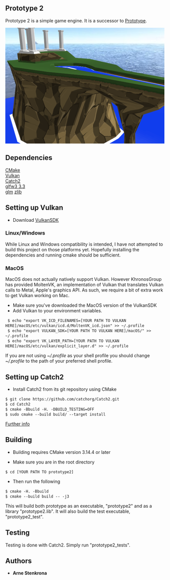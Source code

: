 ## Prototype 2
Prototype 2 is a simple game engine. It is a successor to [Prototype](https://github.com/ArneStenkrona/Prototype).

<img src="images/prt2_screen.png" width="500">

## Dependencies
[CMake]()  
[Vulkan](https://vulkan.lunarg.com/sdk/home)  
[Catch2](https://github.com/catchorg/Catch2/)  
[glfw3 3.3](https://www.glfw.org)  
[glm](https://glm.g-truc.net/0.9.9/index.html)
[zlib](https://www.zlib.net)

## Setting up Vulkan
* Download [VulkanSDK](https://vulkan.lunarg.com/sdk/home)

### Linux/Windows
While Linux and Windows compatibility is intended, I have not attempted to build this project on those platforms yet.
Hopefully installing the dependencies and running cmake should be sufficient.

### MacOS
MacOS does not actually natively support Vulkan. However KhronosGroup has provided MoltenVK, an implementation of Vulkan that translates Vulkan calls to Metal, Apple's graphics API. As such, we require a bit of extra work to get Vulkan working on Mac.

* Make sure you've downloaded the MacOS version of the VulkanSDK
* Add Vulkan to your environment variables.
```
 $ echo "export VK_ICD_FILENAMES=[YOUR PATH TO VULKAN HERE]/macOS/etc/vulkan/icd.d/MoltenVK_icd.json" >> ~/.profile
 $ echo "export VULKAN_SDK=[YOUR PATH TO VULKAN HERE]/macOS/" >> ~/.profile
 $ echo "export VK_LAYER_PATH=[YOUR PATH TO VULKAN HERE]/macOS/etc/vulkan/explicit_layer.d" >> ~/.profile
```
If you are not using *~/.profile* as your shell profile you should change *~/.profile* to the path of your preferred shell profile.
## Setting up Catch2
* Install Catch2 from its git repository using CMake
```
$ git clone https://github.com/catchorg/Catch2.git
$ cd Catch2
$ cmake -Bbuild -H. -DBUILD_TESTING=OFF
$ sudo cmake --build build/ --target install
```
[Further info](https://github.com/catchorg/Catch2/blob/master/docs/cmake-integration.md#installing-catch2-from-git-repository)

## Building

* Building requires CMake version 3.14.4 or later

* Make sure you are in the root directory
```
$ cd [YOUR PATH TO prototype2]
```

* Then run the following
```
$ cmake -H. -Bbuild
$ cmake --build build -- -j3
```

This will build both prototype as an executable, "prototype2" and
as a library "prototype2.lib". It will also build the test executable,
"prototype2_test".

## Testing
Testing is done with Catch2. Simply run "prototype2_tests".

## Authors

* **Arne Stenkrona**
